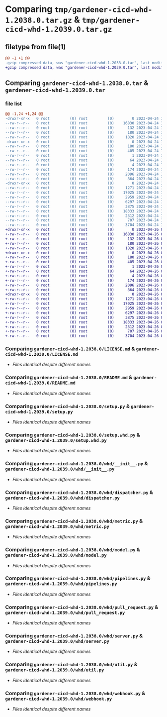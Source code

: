 # Comparing `tmp/gardener-cicd-whd-1.2038.0.tar.gz` & `tmp/gardener-cicd-whd-1.2039.0.tar.gz`

## filetype from file(1)

```diff
@@ -1 +1 @@
-gzip compressed data, was "gardener-cicd-whd-1.2038.0.tar", last modified: Mon Apr 24 11:38:24 2023, max compression
+gzip compressed data, was "gardener-cicd-whd-1.2039.0.tar", last modified: Wed Apr 26 09:06:52 2023, max compression
```

## Comparing `gardener-cicd-whd-1.2038.0.tar` & `gardener-cicd-whd-1.2039.0.tar`

### file list

```diff
@@ -1,24 +1,24 @@
-drwxr-xr-x   0 root         (0) root         (0)        0 2023-04-24 11:38:24.920706 gardener-cicd-whd-1.2038.0/
--rw-r--r--   0 root         (0) root         (0)    16830 2023-04-24 11:36:41.000000 gardener-cicd-whd-1.2038.0/LICENSE.md
--rw-r--r--   0 root         (0) root         (0)      132 2023-04-24 11:36:41.000000 gardener-cicd-whd-1.2038.0/NOTICE.md
--rw-r--r--   0 root         (0) root         (0)      180 2023-04-24 11:38:24.920706 gardener-cicd-whd-1.2038.0/PKG-INFO
--rw-r--r--   0 root         (0) root         (0)     1820 2023-04-24 11:36:41.000000 gardener-cicd-whd-1.2038.0/README.md
-drwxr-xr-x   0 root         (0) root         (0)        0 2023-04-24 11:38:24.920706 gardener-cicd-whd-1.2038.0/gardener_cicd_whd.egg-info/
--rw-r--r--   0 root         (0) root         (0)      180 2023-04-24 11:38:24.000000 gardener-cicd-whd-1.2038.0/gardener_cicd_whd.egg-info/PKG-INFO
--rw-r--r--   0 root         (0) root         (0)      405 2023-04-24 11:38:24.000000 gardener-cicd-whd-1.2038.0/gardener_cicd_whd.egg-info/SOURCES.txt
--rw-r--r--   0 root         (0) root         (0)        1 2023-04-24 11:38:24.000000 gardener-cicd-whd-1.2038.0/gardener_cicd_whd.egg-info/dependency_links.txt
--rw-r--r--   0 root         (0) root         (0)       64 2023-04-24 11:38:24.000000 gardener-cicd-whd-1.2038.0/gardener_cicd_whd.egg-info/requires.txt
--rw-r--r--   0 root         (0) root         (0)        4 2023-04-24 11:38:24.000000 gardener-cicd-whd-1.2038.0/gardener_cicd_whd.egg-info/top_level.txt
--rw-r--r--   0 root         (0) root         (0)      174 2023-04-24 11:38:24.920706 gardener-cicd-whd-1.2038.0/setup.cfg
--rw-r--r--   0 root         (0) root         (0)     2096 2023-04-24 11:36:41.000000 gardener-cicd-whd-1.2038.0/setup.py
--rw-r--r--   0 root         (0) root         (0)      864 2023-04-24 11:36:41.000000 gardener-cicd-whd-1.2038.0/setup.whd.py
-drwxr-xr-x   0 root         (0) root         (0)        0 2023-04-24 11:38:24.920706 gardener-cicd-whd-1.2038.0/whd/
--rw-r--r--   0 root         (0) root         (0)     1271 2023-04-24 11:36:41.000000 gardener-cicd-whd-1.2038.0/whd/__init__.py
--rw-r--r--   0 root         (0) root         (0)    17025 2023-04-24 11:36:41.000000 gardener-cicd-whd-1.2038.0/whd/dispatcher.py
--rw-r--r--   0 root         (0) root         (0)     2959 2023-04-24 11:36:41.000000 gardener-cicd-whd-1.2038.0/whd/metric.py
--rw-r--r--   0 root         (0) root         (0)     6297 2023-04-24 11:36:41.000000 gardener-cicd-whd-1.2038.0/whd/model.py
--rw-r--r--   0 root         (0) root         (0)     3875 2023-04-24 11:36:41.000000 gardener-cicd-whd-1.2038.0/whd/pipelines.py
--rw-r--r--   0 root         (0) root         (0)    18333 2023-04-24 11:36:41.000000 gardener-cicd-whd-1.2038.0/whd/pull_request.py
--rw-r--r--   0 root         (0) root         (0)     2312 2023-04-24 11:36:41.000000 gardener-cicd-whd-1.2038.0/whd/server.py
--rw-r--r--   0 root         (0) root         (0)      707 2023-04-24 11:36:41.000000 gardener-cicd-whd-1.2038.0/whd/util.py
--rw-r--r--   0 root         (0) root         (0)     3704 2023-04-24 11:36:41.000000 gardener-cicd-whd-1.2038.0/whd/webhook.py
+drwxr-xr-x   0 root         (0) root         (0)        0 2023-04-26 09:06:52.409024 gardener-cicd-whd-1.2039.0/
+-rw-r--r--   0 root         (0) root         (0)    16830 2023-04-26 08:39:59.000000 gardener-cicd-whd-1.2039.0/LICENSE.md
+-rw-r--r--   0 root         (0) root         (0)      132 2023-04-26 08:39:59.000000 gardener-cicd-whd-1.2039.0/NOTICE.md
+-rw-r--r--   0 root         (0) root         (0)      180 2023-04-26 09:06:52.409024 gardener-cicd-whd-1.2039.0/PKG-INFO
+-rw-r--r--   0 root         (0) root         (0)     1820 2023-04-26 08:39:59.000000 gardener-cicd-whd-1.2039.0/README.md
+drwxr-xr-x   0 root         (0) root         (0)        0 2023-04-26 09:06:52.409024 gardener-cicd-whd-1.2039.0/gardener_cicd_whd.egg-info/
+-rw-r--r--   0 root         (0) root         (0)      180 2023-04-26 09:06:52.000000 gardener-cicd-whd-1.2039.0/gardener_cicd_whd.egg-info/PKG-INFO
+-rw-r--r--   0 root         (0) root         (0)      405 2023-04-26 09:06:52.000000 gardener-cicd-whd-1.2039.0/gardener_cicd_whd.egg-info/SOURCES.txt
+-rw-r--r--   0 root         (0) root         (0)        1 2023-04-26 09:06:52.000000 gardener-cicd-whd-1.2039.0/gardener_cicd_whd.egg-info/dependency_links.txt
+-rw-r--r--   0 root         (0) root         (0)       64 2023-04-26 09:06:52.000000 gardener-cicd-whd-1.2039.0/gardener_cicd_whd.egg-info/requires.txt
+-rw-r--r--   0 root         (0) root         (0)        4 2023-04-26 09:06:52.000000 gardener-cicd-whd-1.2039.0/gardener_cicd_whd.egg-info/top_level.txt
+-rw-r--r--   0 root         (0) root         (0)      174 2023-04-26 09:06:52.409024 gardener-cicd-whd-1.2039.0/setup.cfg
+-rw-r--r--   0 root         (0) root         (0)     2096 2023-04-26 08:39:59.000000 gardener-cicd-whd-1.2039.0/setup.py
+-rw-r--r--   0 root         (0) root         (0)      864 2023-04-26 08:39:59.000000 gardener-cicd-whd-1.2039.0/setup.whd.py
+drwxr-xr-x   0 root         (0) root         (0)        0 2023-04-26 09:06:52.409024 gardener-cicd-whd-1.2039.0/whd/
+-rw-r--r--   0 root         (0) root         (0)     1271 2023-04-26 08:39:59.000000 gardener-cicd-whd-1.2039.0/whd/__init__.py
+-rw-r--r--   0 root         (0) root         (0)    17025 2023-04-26 08:39:59.000000 gardener-cicd-whd-1.2039.0/whd/dispatcher.py
+-rw-r--r--   0 root         (0) root         (0)     2959 2023-04-26 08:39:59.000000 gardener-cicd-whd-1.2039.0/whd/metric.py
+-rw-r--r--   0 root         (0) root         (0)     6297 2023-04-26 08:39:59.000000 gardener-cicd-whd-1.2039.0/whd/model.py
+-rw-r--r--   0 root         (0) root         (0)     3875 2023-04-26 08:39:59.000000 gardener-cicd-whd-1.2039.0/whd/pipelines.py
+-rw-r--r--   0 root         (0) root         (0)    18333 2023-04-26 08:39:59.000000 gardener-cicd-whd-1.2039.0/whd/pull_request.py
+-rw-r--r--   0 root         (0) root         (0)     2312 2023-04-26 08:39:59.000000 gardener-cicd-whd-1.2039.0/whd/server.py
+-rw-r--r--   0 root         (0) root         (0)      707 2023-04-26 08:39:59.000000 gardener-cicd-whd-1.2039.0/whd/util.py
+-rw-r--r--   0 root         (0) root         (0)     3704 2023-04-26 08:39:59.000000 gardener-cicd-whd-1.2039.0/whd/webhook.py
```

### Comparing `gardener-cicd-whd-1.2038.0/LICENSE.md` & `gardener-cicd-whd-1.2039.0/LICENSE.md`

 * *Files identical despite different names*

### Comparing `gardener-cicd-whd-1.2038.0/README.md` & `gardener-cicd-whd-1.2039.0/README.md`

 * *Files identical despite different names*

### Comparing `gardener-cicd-whd-1.2038.0/setup.py` & `gardener-cicd-whd-1.2039.0/setup.py`

 * *Files identical despite different names*

### Comparing `gardener-cicd-whd-1.2038.0/setup.whd.py` & `gardener-cicd-whd-1.2039.0/setup.whd.py`

 * *Files identical despite different names*

### Comparing `gardener-cicd-whd-1.2038.0/whd/__init__.py` & `gardener-cicd-whd-1.2039.0/whd/__init__.py`

 * *Files identical despite different names*

### Comparing `gardener-cicd-whd-1.2038.0/whd/dispatcher.py` & `gardener-cicd-whd-1.2039.0/whd/dispatcher.py`

 * *Files identical despite different names*

### Comparing `gardener-cicd-whd-1.2038.0/whd/metric.py` & `gardener-cicd-whd-1.2039.0/whd/metric.py`

 * *Files identical despite different names*

### Comparing `gardener-cicd-whd-1.2038.0/whd/model.py` & `gardener-cicd-whd-1.2039.0/whd/model.py`

 * *Files identical despite different names*

### Comparing `gardener-cicd-whd-1.2038.0/whd/pipelines.py` & `gardener-cicd-whd-1.2039.0/whd/pipelines.py`

 * *Files identical despite different names*

### Comparing `gardener-cicd-whd-1.2038.0/whd/pull_request.py` & `gardener-cicd-whd-1.2039.0/whd/pull_request.py`

 * *Files identical despite different names*

### Comparing `gardener-cicd-whd-1.2038.0/whd/server.py` & `gardener-cicd-whd-1.2039.0/whd/server.py`

 * *Files identical despite different names*

### Comparing `gardener-cicd-whd-1.2038.0/whd/util.py` & `gardener-cicd-whd-1.2039.0/whd/util.py`

 * *Files identical despite different names*

### Comparing `gardener-cicd-whd-1.2038.0/whd/webhook.py` & `gardener-cicd-whd-1.2039.0/whd/webhook.py`

 * *Files identical despite different names*


